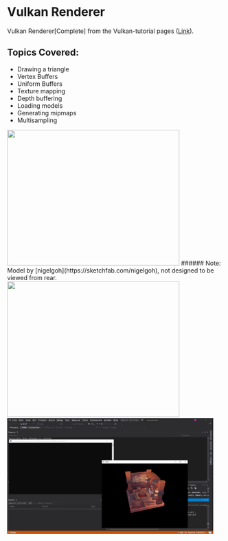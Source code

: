 # Vulkan Renderer
Vulkan Renderer[Complete] from the Vulkan-tutorial pages ([Link](https://vulkan-tutorial.com/Introduction)).

## Topics Covered:
* Drawing a triangle
* Vertex Buffers
* Uniform Buffers
* Texture mapping
* Depth buffering
* Loading models
* Generating mipmaps
* Multisampling

<img src="img/ScreenRecord_1.gif" style=" width:401px ; height:316px">
###### Note: Model by [nigelgoh](https://sketchfab.com/nigelgoh), not designed to be viewed from rear.
<img src="img/ScreenRecord.gif" style=" width:401px ; height:316px">
<img src="img/VulkanRenderer_2.png" style=" width:480px ; height:270px">

